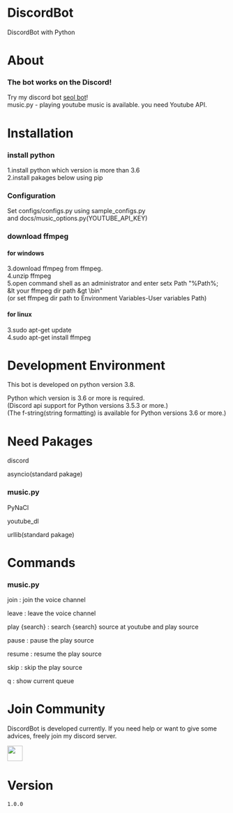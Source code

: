 # DiscordBot
DiscordBot with Python

# About
### The bot works on the Discord!  
Try my discord bot [seol bot](https://discord.com/api/oauth2/authorize?client_id=688395885259784212&permissions=0&scope=bot)!  
music.py - playing youtube music is available. you need Youtube API.  

# Installation
### install python

1.install python which version is more than 3.6  
2.install pakages below using pip  

### Configuration  
Set configs/configs.py using sample_configs.py  
and docs/music_options.py(YOUTUBE_API_KEY)

### download ffmpeg

#### for windows
3.download ffmpeg from ffmpeg.  
4.unzip ffmpeg  
5.open command shell as an administrator and enter setx Path "%Path%; &lt your ffmpeg dir path &gt \bin"  
(or set ffmpeg dir path to Environment Variables-User variables Path)  

#### for linux
3.sudo apt-get update  
4.sudo apt-get install ffmpeg  

# Development Environment
This bot  is developed on python version 3.8.  

Python which version is 3.6 or more is required.  
(Discord api support for Python versions 3.5.3 or more.)  
(The f-string(string formatting) is available for Python versions 3.6 or more.)   

# Need Pakages

discord  

asyncio(standard pakage)  


### music.py
PyNaCl  

youtube_dl  

urllib(standard pakage)  

# Commands

### music.py
join : join the voice channel  

leave : leave the voice channel  

play {search} : search {search} source at youtube and play source  

pause : pause the play source

resume : resume the play source

skip : skip the play source  

q : show current queue  

# Join Community
DiscordBot is developed currently. If you need help or want to give some advices, freely join my discord server.  

<a href="http://join.shfd27.p-e.kr"><img src="https://upload.wikimedia.org/wikipedia/commons/thumb/9/90/Discord-512.webp/512px-Discord-512.webp.png" height="35px" width="35px"></a>

# Version
`1.0.0`
